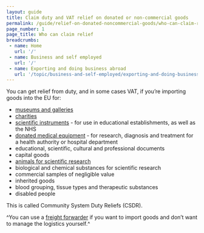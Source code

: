 ```yaml
---
layout: guide
title: Claim duty and VAT relief on donated or non-commercial goods
permalink: /guide/relief-on-donated-noncommercial-goods/who-can-claim-relief.html
page_number: 1
page_title: Who can claim relief
breadcrumbs:
 - name: Home
   url: '/'
 - name: Business and self employed
   url: '/'
 - name: Exporting and doing business abroad
   url: '/topic/business-and-self-employed/exporting-and-doing-business-abroad.html'   
---
```


You can get relief from duty, and in some cases VAT, if you’re importing goods into the EU for:

- [museums and galleries](/relief-on-donated-noncommercial-goods/museums-and-galleries.html)
- [charities](/relief-on-donated-noncommercial-goods/charities.html) 
- [scientific instruments](/relief-on-donated-noncommercial-goods/scientific-instruments.html) - for use in educational establishments, as well as the NHS
- [donated medical equipment](/relief-on-donated-noncommercial-goods/donated-medical-equipment.html) - for research, diagnosis and treatment for a health authority or hospital department 
- educational, scientific, cultural and professional documents
- capital goods 
- [animals for scientific research](/relief-on-donated-noncommercial-goods/animals-for-scientific-research.html)
- biological and chemical substances for scientific research
- commercial samples of negligible value
- inherited goods
- blood grouping, tissue types and therapeutic substances
- disabled people

This is called Community System Duty Reliefs (CSDR).

^You can use a [freight forwarder](http://www.bifa.org/members) if you want to import goods and don’t want to manage the logistics yourself.^

